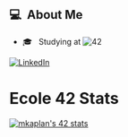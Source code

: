 ##  💻 &nbsp;About Me
- 🎓 &nbsp; Studying at ![42](https://img.shields.io/badge/-Ecole-111111?style=flat&logo=42)

<i class="fa-brands fa-linkedin"></i>[![LinkedIn](https://img.shields.io/badge/LinkedIn-%230077B5.svg?logo=linkedin&logoColor=white)](https://linkedin.com/in/berkekaplan/)

# Ecole 42 Stats
<a href="https://github.com/oakoudad/badge42"><img src="https://badge.mediaplus.ma/kettlebells/mkaplan?1337Badge=off&UM6P=off" alt="mkaplan's 42 stats" /></a>
